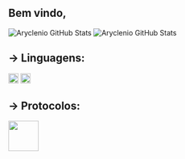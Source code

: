 ## Bem vindo, 

![Aryclenio GitHub Stats](https://github-readme-stats.vercel.app/api?username=EdsonAugusto&show_icons=true&theme=github_dark)
![Aryclenio GitHub Stats](https://github-readme-stats.vercel.app/api/top-langs/?username=EdsonAugusto&theme=github_dark)


## → Linguagens:
<code><img height="20" src="https://i.pinimg.com/originals/1c/86/84/1c8684b06bc7ad1e1f6b7b0099d87300.jpg"></code>
<code><img height="20" src="https://upload.wikimedia.org/wikipedia/commons/thumb/9/99/Unofficial_JavaScript_logo_2.svg/480px-Unofficial_JavaScript_logo_2.svg.png"></code>

## → Protocolos:
<code><img height="60" src="https://w7.pngwing.com/pngs/628/861/png-transparent-computer-icons-voip-gateway-voice-over-ip-internet-connect-miscellaneous-blue-computer-network-thumbnail.png"></code>

<!--
**EdsonAugusto/EdsonAugusto** is a ✨ _special_ ✨ repository because its `README.md` (this file) appears on your GitHub profile.

Here are some ideas to get you started:

- 🔭 I’m currently working on ...
- 🌱 I’m currently learning ...
- 👯 I’m looking to collaborate on ...
- 🤔 I’m looking for help with ...
- 💬 Ask me about ...
- 📫 How to reach me: ...
- 😄 Pronouns: ...
- ⚡ Fun fact: ...
-->
